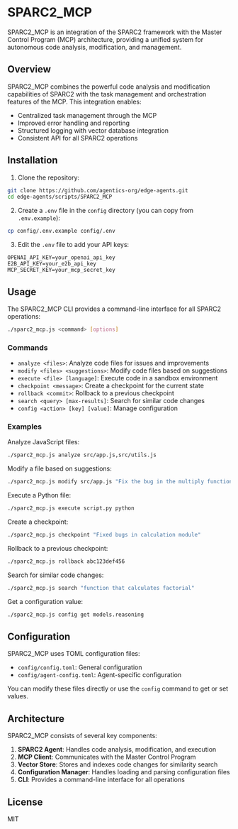 # SPARC2_MCP

SPARC2_MCP is an integration of the SPARC2 framework with the Master Control Program (MCP) architecture, providing a unified system for autonomous code analysis, modification, and management.

## Overview

SPARC2_MCP combines the powerful code analysis and modification capabilities of SPARC2 with the task management and orchestration features of the MCP. This integration enables:

- Centralized task management through the MCP
- Improved error handling and reporting
- Structured logging with vector database integration
- Consistent API for all SPARC2 operations

## Installation

1. Clone the repository:
```bash
git clone https://github.com/agentics-org/edge-agents.git
cd edge-agents/scripts/SPARC2_MCP
```

2. Create a `.env` file in the `config` directory (you can copy from `.env.example`):
```bash
cp config/.env.example config/.env
```

3. Edit the `.env` file to add your API keys:
```
OPENAI_API_KEY=your_openai_api_key
E2B_API_KEY=your_e2b_api_key
MCP_SECRET_KEY=your_mcp_secret_key
```

## Usage

The SPARC2_MCP CLI provides a command-line interface for all SPARC2 operations:

```bash
./sparc2_mcp.js <command> [options]
```

### Commands

- `analyze <files>`: Analyze code files for issues and improvements
- `modify <files> <suggestions>`: Modify code files based on suggestions
- `execute <file> [language]`: Execute code in a sandbox environment
- `checkpoint <message>`: Create a checkpoint for the current state
- `rollback <commit>`: Rollback to a previous checkpoint
- `search <query> [max-results]`: Search for similar code changes
- `config <action> [key] [value]`: Manage configuration

### Examples

Analyze JavaScript files:
```bash
./sparc2_mcp.js analyze src/app.js,src/utils.js
```

Modify a file based on suggestions:
```bash
./sparc2_mcp.js modify src/app.js "Fix the bug in the multiply function"
```

Execute a Python file:
```bash
./sparc2_mcp.js execute script.py python
```

Create a checkpoint:
```bash
./sparc2_mcp.js checkpoint "Fixed bugs in calculation module"
```

Rollback to a previous checkpoint:
```bash
./sparc2_mcp.js rollback abc123def456
```

Search for similar code changes:
```bash
./sparc2_mcp.js search "function that calculates factorial"
```

Get a configuration value:
```bash
./sparc2_mcp.js config get models.reasoning
```

## Configuration

SPARC2_MCP uses TOML configuration files:

- `config/config.toml`: General configuration
- `config/agent-config.toml`: Agent-specific configuration

You can modify these files directly or use the `config` command to get or set values.

## Architecture

SPARC2_MCP consists of several key components:

1. **SPARC2 Agent**: Handles code analysis, modification, and execution
2. **MCP Client**: Communicates with the Master Control Program
3. **Vector Store**: Stores and indexes code changes for similarity search
4. **Configuration Manager**: Handles loading and parsing configuration files
5. **CLI**: Provides a command-line interface for all operations

## License

MIT